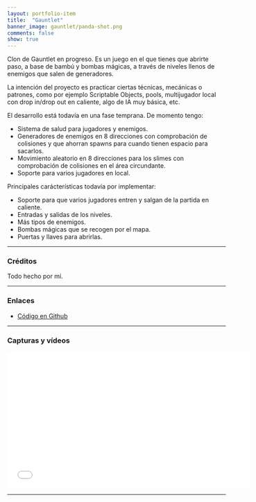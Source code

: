 ```yaml
---
layout: portfolio-item
title:  "Gauntlet"
banner_image: gauntlet/panda-shot.png
comments: false
show: true
---
```


Clon de Gauntlet en progreso. Es un juego en el que tienes que abrirte paso, a base de bambú y bombas mágicas, a través de niveles llenos de enemigos que salen de generadores.

La intención del proyecto es practicar ciertas técnicas, mecánicas o patrones, como por ejemplo Scriptable Objects, pools, multijugador local con drop in/drop out en caliente, algo de IA muy básica, etc. 


El desarrollo está todavía en una fase temprana. De momento tengo:

* Sistema de salud para jugadores y enemigos.
* Generadores de enemigos en 8 direcciones con comprobación de colisiones y que ahorran spawns para cuando tienen espacio para sacarlos.
* Movimiento aleatorio en 8 direcciones para los slimes con comprobación de colisiones en el área circundante.
* Soporte para varios jugadores en local.


Principales carácterísticas todavía por implementar:

* Soporte para que varios jugadores entren y salgan de la partida en caliente.
* Entradas y salidas de los niveles.
* Más tipos de enemigos.
* Bombas mágicas que se recogen por el mapa.
* Puertas y llaves para abrirlas.

---

### Créditos
Todo hecho por mí.

---

### Enlaces
* [Código en Github](https://github.com/txotxopue/tapa)

---

### Capturas y vídeos
<iframe width="560" height="315" src="//www.youtube.com/embed/nGWJQCvmHOE" frameborder="0" allowfullscreen></iframe>

---